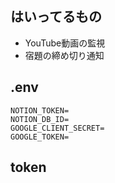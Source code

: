 

## はいってるもの

- YouTube動画の監視
- 宿題の締め切り通知

## .env

```
NOTION_TOKEN=
NOTION_DB_ID=
GOOGLE_CLIENT_SECRET=
GOOGLE_TOKEN=
```

## token
